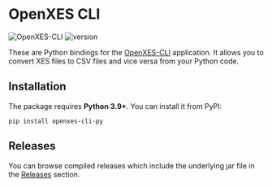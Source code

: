 # OpenXES CLI

![OpenXES-CLI](https://github.com/AutomatedProcessImprovement/openxes-cli-py/actions/workflows/build.yaml/badge.svg)
![version](https://img.shields.io/github/v/tag/AutomatedProcessImprovement/openxes-cli-py)

These are Python bindings for the [OpenXES-CLI](https://github.com/AutomatedProcessImprovement/openxes-cli) application. It allows you to convert XES files to CSV files and vice
versa from your Python code.

## Installation

The package requires **Python 3.9+**. You can install it from PyPI: 


```shell
pip install openxes-cli-py
```

## Releases

You can browse compiled releases which include the underlying jar file in the [Releases](https://github.com/AutomatedProcessImprovement/openxes-cli-py/releases)
section.
